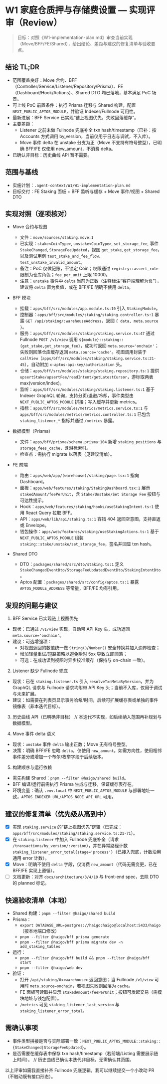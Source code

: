 # W1 家庭仓质押与存储费设置 — 实现评审（Review）

> 目标：对照《W1-implementation-plan.md》审查当前实现（Move/BFF/FE/Shared），给出结论、差距与建议的修复清单与验收要点。

## 结论 TL;DR
- 范围覆盖良好：Move 合约、BFF（Controller/Service/Listener/Repository/Prisma）、FE（Dashboard/Hook/Actions）、Shared DTO 均已落地，基本满足 PoC 场景。
- 可上线 PoC 前置条件：执行 Prisma 迁移与 Shared 构建，配置 `NEXT_PUBLIC_APTOS_MODULE`，并验证 Indexer/Fullnode 可用性。
- 最新进展：BFF Service 已实现“链上视图优先，失败回落缓存”。
- 主要差距：
  - Listener 之前未做 Fullnode 兜底补全 txn hash/timestamp（已补：按 Accounts 方式调用 by_version，当前仅用于日志与调试，不入库）。
  - Move 事件 delta 在 unstake 分支为正（Move 不支持有符号整型），已明确 BFF/FE 仅使用 new_amount，不消费 delta。
 - 已确认非目标：历史曲线 API 暂不需要。

## 范围与基线
- 实施计划：`.agent-context/W1/W1-implementation-plan.md`
- 目标交付：FE Staking 面板 + BFF 监听与缓存 + Move 事件/视图 + Shared DTO

## 实现对照（逐项核对）

- Move 合约与视图
  - 文件：`move/sources/staking.move:1`
  - 已实现：`stake<CoinType>`, `unstake<CoinType>`, `set_storage_fee`, 事件 `StakeChanged`, `StorageFeeUpdated`，视图 `get_stake`, `get_storage_fee`，以及测试用例 `test_stake_and_fee_flow`、`test_unstake_invalid_amount`。
  - 备注：PoC 仅做记账，不锁定 Coin；权限通过 `registry::assert_role` 限制为仓库角色；`fee_per_unit` 上限 10000。
  - 注意：`unstake` 事件中 `delta` 当前为正数（注释标注“客户端理解为负”），建议将 `delta` 置为负值，或在 BFF/FE 明确不使用 `delta`。

- BFF 模块
  - 挂载：`apps/bff/src/modules/app.module.ts:10` 引入 `StakingModule`。
  - 控制器：`apps/bff/src/modules/staking/staking.controller.ts:1` 暴露 `GET /api/staking/:warehouseAddress`，返回 `{ data, meta.source }`。
  - 服务：`apps/bff/src/modules/staking/staking.service.ts:47` 通过 Fullnode `POST /v1/view` 调用 `${module}::staking::{get_stake,get_storage_fee}`，成功时返回 `meta.source='onchain'`；失败则回落仓库缓存返回 `meta.source='cache'`。视图调用封装于 `callView`（`apps/bff/src/modules/staking/staking.service.ts:21-45`），自动附加 `x-aptos-api-key/authorization` 头。
  - 仓储：`apps/bff/src/modules/staking/staking.repository.ts:1` 提供 `upsertStake/upsertFee/readIntent/getLatestCursor`，游标取两表 max(version/index)。
  - 监听：`apps/bff/src/modules/staking/staking.listener.ts:1` 基于 Indexer GraphQL 轮询，支持分页/退避/冷却，事件类型由 `NEXT_PUBLIC_APTOS_MODULE` 拼接；写入缓存并更新 metrics。
  - 指标：`apps/bff/src/modules/metrics/metrics.service.ts:1` 与 `apps/bff/src/modules/metrics/metrics.controller.ts:1` 已包含 `staking_listener_*` 指标并通过 `/metrics` 暴露。

- 数据模型（Prisma）
  - 文件：`apps/bff/prisma/schema.prisma:104` 新增 `staking_positions` 与 `storage_fees_cache`，含游标索引。
  - 检查点：需执行 migrate 以落表（见建议清单）。

- FE 前端
  - 路由：`apps/web/app/(warehouse)/staking/page.tsx:1` 指向 Dashboard。
  - 面板：`apps/web/features/staking/StakingDashboard.tsx:1` 展示 `stakedAmount/feePerUnit`，含 `Stake/Unstake/Set Storage Fee` 按钮与可达性提示。
  - Hook：`apps/web/features/staking/hooks/useStakingIntent.ts:1` 使用 React Query 拉取 BFF。
  - API：`apps/web/lib/api/staking.ts:1` 容错 404 返回空意图，支持直返或 Envelope。
  - 钱包操作：`apps/web/features/staking/useStakingActions.ts:1` 基于 `NEXT_PUBLIC_APTOS_MODULE` 组装 `staking::stake/unstake/set_storage_fee`，签名并回显 txn hash。

- Shared DTO
  - DTO：`packages/shared/src/dto/staking.ts:1` 定义 `StakeChangedEventDto/StorageFeeUpdatedEventDto/StakingIntentDto`。
  - Aptos 配置：`packages/shared/src/config/aptos.ts:1` 暴露 `APTOS_MODULE_ADDRESS` 等常量，BFF/FE 均有引用。

## 发现的问题与建议

1) BFF Service 已实现链上视图优先
- 现状：已通过 `/v1/view` 实现，自动带 API Key 头，成功返回 `meta.source='onchain'`。
- 建议：可选增强项：
  - 对视图返回的数值统一做 `String()`/`Number()` 安全转换并加入边界检查；
  - 增加轻量重试/短路策略以避免瞬时 5xx 导致立即回落；
  - 可选：在成功读到视图时异步校准缓存（保持与 on-chain 一致）。

2) Listener 缺少 Fullnode 兜底
- 现状：已在 `staking.listener.ts` 引入 `resolveTxnMetaByVersion`，并为 GraphQL 请求与 Fullnode 请求均附带 API Key 头；当前不入库，仅用于调试与未来扩展。
- 建议：如需要在列表页显示事务哈希/时间，后续可扩展缓存表或单独的事件镜像表（非本迭代目标）。

3) 历史曲线 API（已明确非目标）
// 本迭代不实现，如后续纳入范围再补规划与数据模型。

4) Move 事件 delta 语义
- 现状：`unstake` 事件 `delta` 输出正数；Move 无有符号整型。
- 决策：明确 BFF/FE 忽略 `delta`，仅使用 `new_amount`。如需方向性，使用相邻事件差分或增加一个布尔/枚举字段于后续版本。

5) 构建顺序与运行依赖
- 需先构建 Shared：`pnpm --filter @haigo/shared build`。
- BFF 编译/运行前需执行 Prisma 生成与迁移，保证缓存表存在。
- 环境变量：确认 `.env.local` 中 `NEXT_PUBLIC_APTOS_MODULE` 与部署地址一致，`APTOS_INDEXER_URL/APTOS_NODE_API_URL` 可用。

## 建议的修复清单（优先级从高到中）
- [x] 实现 `staking.service` 的“链上视图优先”逻辑（已完成：`apps/bff/src/modules/staking/staking.service.ts:21-71`）。
- [x] 在 `staking.listener` 中加入 Fullnode 兜底补全（请求 `/transactions/by_version/:version`），并在异常路径计数 `staking_listener_error_total{stage='process'}`（已接入兜底，计数沿用通用 error 计数）。
- [x] Move：明确不使用 `delta` 字段，仅消费 `new_amount`（代码无需变更，已在 BFF/FE 实现上遵循）。
- [ ] 文档更新：对齐 `docs/architecture/3/4/10` 与 front-end spec，去除 DTO 的 planned 标记。

## 快速验收清单（本地）
- Shared 构建：`pnpm --filter @haigo/shared build`
- Prisma：
  - `export DATABASE_URL=postgres://haigo:haigo@localhost:5433/haigo`（按本地端口修改）
  - `pnpm --filter @haigo/bff prisma generate`
  - `pnpm --filter @haigo/bff prisma migrate dev -n add_staking_tables`
- 运行：
  - `pnpm --filter @haigo/bff build && pnpm --filter @haigo/bff start`
  - `pnpm --filter @haigo/web dev`
- 验证：
  - 打开 `/api/staking/0x<warehouse>` 返回意图；当 Fullnode `/v1/view` 可用时 `meta.source=onchain`，若视图失败则回落为 `cache`。
  - FE 面板可读取并显示 `stakedAmount/feePerUnit`；按钮可发起交易（需模块地址与钱包配置）。
  - `/metrics` 可见 `staking_listener_last_version` 与 `staking_listener_error_total`。

## 需确认事项
- 事件类型拼接是否与实际部署一致：`NEXT_PUBLIC_APTOS_MODULE::staking::{StakeChanged|StorageFeeUpdated}`。
- 是否需要在缓存表中保存 txn hash/timestamp（若前端/Listing 需要展示链上时间）。
// 历史曲线已确认本迭代非目标，无需确认其范围。

以上评审如需我直接补齐 Fullnode 兜底逻辑，我可以继续提交一个小改动 PR（不触动既有接口形态）。
